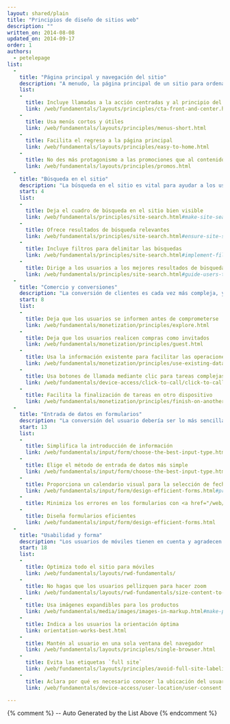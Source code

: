 ```yaml
---
layout: shared/plain
title: "Principios de diseño de sitios web"
description: ""
written_on: 2014-08-08
updated_on: 2014-09-17
order: 1
authors:
  - petelepage
list:
  -
    title: "Página principal y navegación del sitio"
    description: "A menudo, la página principal de un sitio para ordenadores tiene varios propósitos, pero la de un sitio para móviles debería centrarse en darle a los usuarios el contenido que buscan."
    list:
    -
      title: Incluye llamadas a la acción centradas y al principio del contenido
      link: /web/fundamentals/layouts/principles/cta-front-and-center.html
    -
      title: Usa menús cortos y útiles
      link: /web/fundamentals/layouts/principles/menus-short.html
    -
      title: Facilita el regreso a la página principal
      link: /web/fundamentals/layouts/principles/easy-to-home.html
    -
      title: No des más protagonismo a las promociones que al contenido
      link: /web/fundamentals/layouts/principles/promos.html 
  -
    title: "Búsqueda en el sitio"
    description: "La búsqueda en el sitio es vital para ayudar a los usuarios de dispositivos móviles con más prisa a encontrar lo que buscan."
    start: 4
    list:
    -
      title: Deja el cuadro de búsqueda en el sitio bien visible
      link: /web/fundamentals/principles/site-search.html#make-site-search-visible
    -
      title: Ofrece resultados de búsqueda relevantes
      link: /web/fundamentals/principles/site-search.html#ensure-site-search-results-are-relevant
    -
      title: Incluye filtros para delimitar las búsquedas
      link: /web/fundamentals/principles/site-search.html#implement-filters-to-narrow-results
    -
      title: Dirige a los usuarios a los mejores resultados de búsqueda en el sitio
      link: /web/fundamentals/principles/site-search.html#guide-users-to-better-site-search-results
  -
    title: "Comercio y conversiones"
    description: "La conversión de clientes es cada vez más compleja, y los usuarios esperan que la conversión se adapte a sus necesidades."
    start: 8
    list:
    -
      title: Deja que los usuarios se informen antes de comprometerse
      link: /web/fundamentals/monetization/principles/explore.html
    -
      title: Deja que los usuarios realicen compras como invitados
      link: /web/fundamentals/monetization/principles/guest.html
    -
      title: Usa la información existente para facilitar las operaciones en el sitio
      link: /web/fundamentals/monetization/principles/use-existing-data.html
    - 
      title: Usa botones de llamada mediante clic para tareas complejas
      link: /web/fundamentals/device-access/click-to-call/click-to-call.html
    - 
      title: Facilita la finalización de tareas en otro dispositivo
      link: /web/fundamentals/monetization/principles/finish-on-another-device
  -
    title: "Entrada de datos en formularios"
    description: "La conversión del usuario debería ser lo más sencilla posible, ya sea para comprar, obtener un presupuesto o suscribirse a una lista de correo electrónico."
    start: 13
    list:
    -
      title: Simplifica la introducción de información
      link: /web/fundamentals/input/form/choose-the-best-input-type.html
    -
      title: Elige el método de entrada de datos más simple
      link: /web/fundamentals/input/form/choose-the-best-input-type.html#offer-suggestions-during-input-with-datalist
    -
      title: Proporciona un calendario visual para la selección de fechas
      link: /web/fundamentals/input/form/design-efficient-forms.html#provide-visual-calendars-when-selecting-dates
    -
      title: Minimiza los errores en los formularios con <a href="/web/fundamentals/input/form/label-and-name-inputs.html">etiquetas</a> y <a href="/web/fundamentals/input/form/provide-real-time-validation.html">validación en tiempo real</a>
    -
      title: Diseña formularios eficientes
      link: /web/fundamentals/input/form/design-efficient-forms.html
  -
    title: "Usabilidad y forma"
    description: "Los usuarios de móviles tienen en cuenta y agradecen cualquier detalle que mejore su experiencia en el sitio."
    start: 18
    list: 
    -
      title: Optimiza todo el sitio para móviles
      link: /web/fundamentals/layouts/rwd-fundamentals/
    -
      title: No hagas que los usuarios pellizquen para hacer zoom
      link: /web/fundamentals/layouts/rwd-fundamentals/size-content-to-the-viewport.html
    -
      title: Usa imágenes expandibles para los productos
      link: /web/fundamentals/media/images/images-in-markup.html#make-product-images-expandable
    -
      title: Indica a los usuarios la orientación óptima
      link: orientation-works-best.html
    -
      title: Mantén al usuario en una sola ventana del navegador
      link: /web/fundamentals/layouts/principles/single-browser.html
    -
      title: Evita las etiquetas `full site`
      link: /web/fundamentals/layouts/principles/avoid-full-site-labeling.html
    -
      title: Aclara por qué es necesario conocer la ubicación del usuario
      link: /web/fundamentals/device-access/user-location/user-consent.html#always-request-access-to-location-on-a-user-gesture

---
```


{% comment %}
  -- Auto Generated by the List Above
{% endcomment %}


